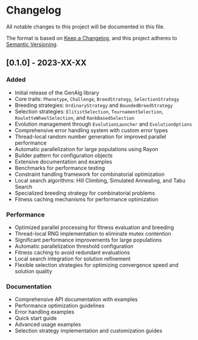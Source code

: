 # Changelog

All notable changes to this project will be documented in this file.

The format is based on [Keep a Changelog](https://keepachangelog.com/en/1.0.0/),
and this project adheres to [Semantic Versioning](https://semver.org/spec/v2.0.0.html).

## [0.1.0] - 2023-XX-XX

### Added
- Initial release of the GenAlg library
- Core traits: `Phenotype`, `Challenge`, `BreedStrategy`, `SelectionStrategy`
- Breeding strategies: `OrdinaryStrategy` and `BoundedBreedStrategy`
- Selection strategies: `ElitistSelection`, `TournamentSelection`, `RouletteWheelSelection`, and `RankBasedSelection`
- Evolution management through `EvolutionLauncher` and `EvolutionOptions`
- Comprehensive error handling system with custom error types
- Thread-local random number generation for improved parallel performance
- Automatic parallelization for large populations using Rayon
- Builder pattern for configuration objects
- Extensive documentation and examples
- Benchmarks for performance testing
- Constraint handling framework for combinatorial optimization
- Local search algorithms: Hill Climbing, Simulated Annealing, and Tabu Search
- Specialized breeding strategy for combinatorial problems
- Fitness caching mechanisms for performance optimization

### Performance
- Optimized parallel processing for fitness evaluation and breeding
- Thread-local RNG implementation to eliminate mutex contention
- Significant performance improvements for large populations
- Automatic parallelization threshold configuration
- Fitness caching to avoid redundant evaluations
- Local search integration for solution refinement
- Flexible selection strategies for optimizing convergence speed and solution quality

### Documentation
- Comprehensive API documentation with examples
- Performance optimization guidelines
- Error handling examples
- Quick start guide
- Advanced usage examples
- Selection strategy implementation and customization guides 